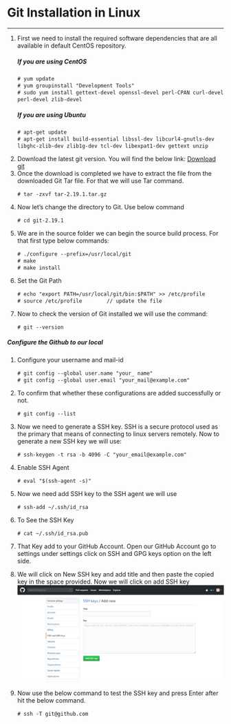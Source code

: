 # Git Installation in Linux
---


1. First we need to install the required software dependencies that are all available in default CentOS repository.
    ##### If you are using CentOS
    ~~~
    # yum update
    # yum groupinstall "Development Tools"
    # sudo yum install gettext-devel openssl-devel perl-CPAN curl-devel perl-devel zlib-devel
    ~~~
    ##### If you are using Ubuntu
    ~~~
    # apt-get update
    # apt-get install build-essential libssl-dev libcurl4-gnutls-dev libghc-zlib-dev zlib1g-dev tcl-dev libexpat1-dev gettext unzip
    ~~~
2. Download the latest git version.
   You will find the below link:
    [Download git](https://kernel.org/pub/software/scm/git)
3. Once the download is completed we have to extract the file from the downloaded Git Tar file. For that we will use Tar command.
    ~~~
    # tar -zxvf tar-2.19.1.tar.gz
    ~~~
4. Now let’s change the directory to Git.
Use below command
    ~~~
    # cd git-2.19.1
    ~~~
5. We are in the source folder we can begin the source build process. For that first type below commands:
    ~~~
    # ./configure --prefix=/usr/local/git
    # make
    # make install
    ~~~
6. Set the Git Path
    ~~~
    # echo "export PATH=/usr/local/git/bin:$PATH" >> /etc/profile
    # source /etc/profile        // update the file
    ~~~
7. Now to check the version of Git installed we will use the command:
    ~~~
    # git --version
    ~~~

##### Configure the Github to our local
1. Configure your username and mail-id 
    ~~~
    # git config --global user.name "your_ name"
    # git config --global user.email "your_mail@example.com"
    ~~~
2. To confirm that whether  these configurations are added successfully or not.
    ~~~
    # git config --list
    ~~~
3. Now we need to generate a SSH key. SSH is a secure protocol used as the primary that means of connecting to linux servers remotely.
Now to generate a new SSH key we will use:
    ~~~
    # ssh-keygen -t rsa -b 4096 -C "your_email@example.com"
    ~~~
4. Enable SSH Agent
    ~~~
    # eval "$(ssh-agent -s)"
    ~~~
5. Now we need add SSH key to the SSH agent we will use
    ~~~
    # ssh-add ~/.ssh/id_rsa
    ~~~
6. To See the SSH Key
    ~~~
    # cat ~/.ssh/id_rsa.pub
    ~~~
7. That Key add to your GitHub Account.
Open our GitHub Account go to settings under settings click on  SSH and GPG keys option on the left side.

8. We will click on New SSH key and add title and then paste the copied key in the space provided.
Now we will click on add SSH key
![screenshot](ssh.jpg)

9. Now use the below command to test the SSH key and press Enter after hit the below command.
    ~~~
    # ssh -T git@github.com
    ~~~
